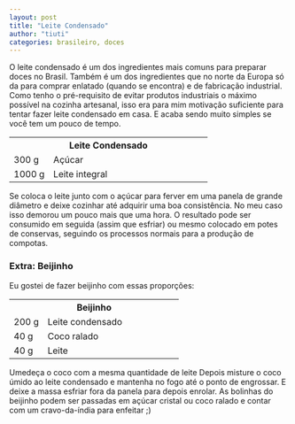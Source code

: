 ```yaml
---
layout: post
title: "Leite Condensado"
author: "tiuti"
categories: brasileiro, doces
---
```


O leite condensado é um dos ingredientes mais comuns para preparar doces no Brasil.
Também é um dos ingredientes que no norte da Europa só da para comprar enlatado (quando se encontra) e de fabricação industrial.
Como tenho o pré-requisito de evitar produtos industriais o máximo possível na cozinha artesanal,
isso era para mim motivação suficiente para tentar fazer leite condensado em casa.
E acaba sendo muito simples se você tem um pouco de tempo.

<table>
  <tr>
    <th colspan="2">Leite Condensado</th>
  </tr>
  <tr>
    <td style="width:20%">300 g</td>
    <td>Açúcar</td>
  </tr>
  <tr>
    <td style="width:20%">1000 g</td>
    <td>Leite integral</td>
  </tr>
</table>

Se coloca o leite junto com o açúcar para ferver em uma panela de grande diâmetro 
e deixe cozinhar até adquirir uma boa consistência.
No meu caso isso demorou um pouco mais que uma hora.
O resultado pode ser consumido em seguida (assim que esfriar) ou mesmo colocado em potes de conservas, seguindo os processos normais para a produção de compotas.


### Extra: Beijinho

Eu gostei de fazer beijinho com essas proporções:

<table>
  <tr>
    <th colspan="2">Beijinho</th>
  </tr>
  <tr>
    <td style="width:20%">200 g</td>
    <td>Leite condensado</td>
  </tr>
  <tr>
    <td style="width:20%">40 g</td>
    <td>Coco ralado</td>
  </tr>
  <tr>
    <td style="width:20%">40 g</td>
    <td>Leite</td>
  </tr>
</table>

Umedeça o coco com a mesma quantidade de leite 
Depois misture o coco úmido ao leite condensado e mantenha no fogo até o ponto de engrossar.
E deixe a massa esfriar fora da panela para depois enrolar. As bolinhas do beijinho podem ser passadas em açúcar cristal ou coco ralado e contar com um cravo-da-índia para enfeitar ;)
